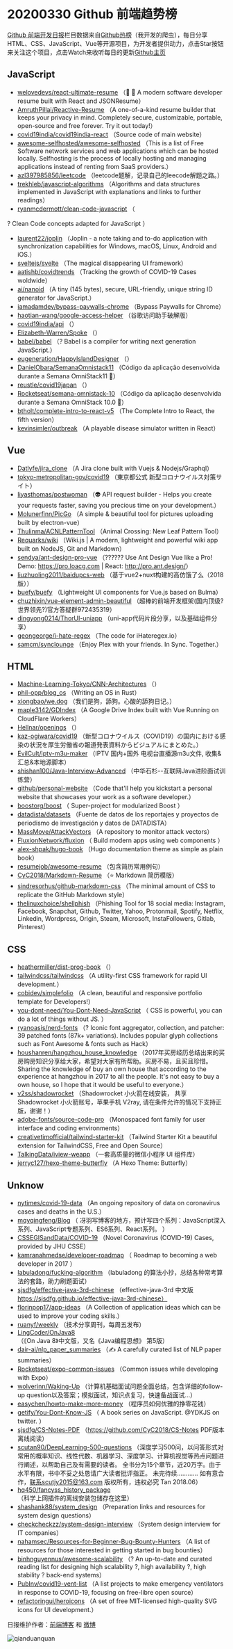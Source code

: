 # 20200330 Github 前端趋势榜

[Github 前端开发日报](http://caibaojian.com/c/news)栏目数据来自[Github热榜](http://news.caibaojian.com/)（我开发的爬虫），每日分享HTML、CSS、JavaScript、Vue等开源项目，为开发者提供动力，点击Star按钮来关注这个项目，点击Watch来收听每日的更新[Github主页](https://github.com/kujian/githubTrending)
## JavaScript

* [welovedevs/react-ultimate-resume](https://github.com/welovedevs/react-ultimate-resume) （&#x1f4bc; &#x1f3a8; A modern software developer resume built with React and JSONResume）
* [AmruthPillai/Reactive-Resume](https://github.com/AmruthPillai/Reactive-Resume) （A one-of-a-kind resume builder that keeps your privacy in mind. Completely secure, customizable, portable, open-source and free forever. Try it out today!）
* [covid19india/covid19india-react](https://github.com/covid19india/covid19india-react) （Source code of main website）
* [awesome-selfhosted/awesome-selfhosted](https://github.com/awesome-selfhosted/awesome-selfhosted) （This is a list of Free Software network services and web applications which can be hosted locally. Selfhosting is the process of locally hosting and managing applications instead of renting from SaaS providers.）
* [azl397985856/leetcode](https://github.com/azl397985856/leetcode) （leetcode题解，记录自己的leecode解题之路。）
* [trekhleb/javascript-algorithms](https://github.com/trekhleb/javascript-algorithms) （Algorithms and data structures implemented in JavaScript with explanations and links to further readings）
* [ryanmcdermott/clean-code-javascript](https://github.com/ryanmcdermott/clean-code-javascript) （
        
? Clean Code concepts adapted for JavaScript
      ）
* [laurent22/joplin](https://github.com/laurent22/joplin) （Joplin - a note taking and to-do application with synchronization capabilities for Windows, macOS, Linux, Android and iOS.）
* [sveltejs/svelte](https://github.com/sveltejs/svelte) （The magical disappearing UI framework）
* [aatishb/covidtrends](https://github.com/aatishb/covidtrends) （Tracking the growth of COVID-19 Cases woldwide）
* [ai/nanoid](https://github.com/ai/nanoid) （A tiny (145 bytes), secure, URL-friendly, unique string ID generator for JavaScript.）
* [iamadamdev/bypass-paywalls-chrome](https://github.com/iamadamdev/bypass-paywalls-chrome) （Bypass Paywalls for Chrome）
* [haotian-wang/google-access-helper](https://github.com/haotian-wang/google-access-helper) （谷歌访问助手破解版）
* [covid19india/api](https://github.com/covid19india/api) （）
* [Elizabeth-Warren/Spoke](https://github.com/Elizabeth-Warren/Spoke) （）
* [babel/babel](https://github.com/babel/babel) （? Babel is a compiler for writing next generation JavaScript.）
* [eugeneration/HappyIslandDesigner](https://github.com/eugeneration/HappyIslandDesigner) （）
* [DanielObara/SemanaOmnistack11](https://github.com/DanielObara/SemanaOmnistack11) （Código da aplicação desenvolvida durante a Semana OmniStack11 &#x1f680;）
* [reustle/covid19japan](https://github.com/reustle/covid19japan) （）
* [Rocketseat/semana-omnistack-10](https://github.com/Rocketseat/semana-omnistack-10) （Código da aplicação desenvolvida durante a Semana OmniStack 10.0 &#x1f680;）
* [btholt/complete-intro-to-react-v5](https://github.com/btholt/complete-intro-to-react-v5) （The Complete Intro to React, the fifth version）
* [kevinsimler/outbreak](https://github.com/kevinsimler/outbreak) （A playable disease simulator written in React）

## Vue

* [Datlyfe/jira_clone](https://github.com/Datlyfe/jira_clone) （A Jira clone built with Vuejs &amp; Nodejs/Graphql）
* [tokyo-metropolitan-gov/covid19](https://github.com/tokyo-metropolitan-gov/covid19) （東京都公式 新型コロナウイルス対策サイト）
* [liyasthomas/postwoman](https://github.com/liyasthomas/postwoman) （&#x1f47d; API request builder - Helps you create your requests faster, saving you precious time on your development.）
* [Molunerfinn/PicGo](https://github.com/Molunerfinn/PicGo) （A simple &amp; beautiful tool for pictures uploading built by electron-vue）
* [Thulinma/ACNLPatternTool](https://github.com/Thulinma/ACNLPatternTool) （Animal Crossing: New Leaf Pattern Tool）
* [Requarks/wiki](https://github.com/Requarks/wiki) （Wiki.js | A modern, lightweight and powerful wiki app built on NodeJS, Git and Markdown）
* [sendya/ant-design-pro-vue](https://github.com/sendya/ant-design-pro-vue) （??&#x200d;???&#x200d;? Use Ant Design Vue like a Pro! Demo: <a href="https://pro.loacg.com" rel="nofollow">https://pro.loacg.com</a> | React: <a href="http://pro.ant.design/" rel="nofollow">http://pro.ant.design/</a>）
* [liuzhuoling2011/baidupcs-web](https://github.com/liuzhuoling2011/baidupcs-web) （基于vue2+nuxt构建的高仿饿了么（2018版））
* [buefy/buefy](https://github.com/buefy/buefy) （Lightweight UI components for Vue.js based on Bulma）
* [chuzhixin/vue-element-admin-beautiful](https://github.com/chuzhixin/vue-element-admin-beautiful) （超棒的前端开发框架(国内顶级?世界领先?)官方答疑群972435319）
* [dingyong0214/ThorUI-uniapp](https://github.com/dingyong0214/ThorUI-uniapp) （uni-app代码片段分享，以及基础组件分享）
* [geongeorge/i-hate-regex](https://github.com/geongeorge/i-hate-regex) （The code for iHateregex.io）
* [samcm/synclounge](https://github.com/samcm/synclounge) （Enjoy Plex with your friends. In Sync. Together.）

## HTML

* [Machine-Learning-Tokyo/CNN-Architectures](https://github.com/Machine-Learning-Tokyo/CNN-Architectures) （）
* [phil-opp/blog_os](https://github.com/phil-opp/blog_os) （Writing an OS in Rust）
* [xiongbao/we.dog](https://github.com/xiongbao/we.dog) （我们是狗，舔狗。心酸的舔狗日记。）
* [maple3142/GDIndex](https://github.com/maple3142/GDIndex) （A Google Drive Index built with Vue Running on CloudFlare Workers）
* [Hellnar/openings](https://github.com/Hellnar/openings) （）
* [kaz-ogiwara/covid19](https://github.com/kaz-ogiwara/covid19) （新型コロナウイルス（COVID19）の国内における感染の状況を厚生労働省の報道発表資料からビジュアルにまとめた。）
* [EvilCult/iptv-m3u-maker](https://github.com/EvilCult/iptv-m3u-maker) （IPTV 国内+国外 电视台直播源m3u文件, 收集&amp;汇总&amp;本地源脚本）
* [shishan100/Java-Interview-Advanced](https://github.com/shishan100/Java-Interview-Advanced) （中华石杉--互联网Java进阶面试训练营）
* [github/personal-website](https://github.com/github/personal-website) （Code that'll help you kickstart a personal website that showcases your work as a software developer.）
* [boostorg/boost](https://github.com/boostorg/boost) （
        Super-project for modularized Boost
      ）
* [datadista/datasets](https://github.com/datadista/datasets) （Fuente de datos de los reportajes y proyectos de periodismo de investigación y datos de DATADISTA）
* [MassMove/AttackVectors](https://github.com/MassMove/AttackVectors) （A repository to monitor attack vectors）
* [FluxionNetwork/fluxion](https://github.com/FluxionNetwork/fluxion) （
        Build modern apps using web components
      ）
* [alex-shpak/hugo-book](https://github.com/alex-shpak/hugo-book) （Hugo documentation theme as simple as plain book）
* [resumejob/awesome-resume](https://github.com/resumejob/awesome-resume) （包含简历常用例句）
* [CyC2018/Markdown-Resume](https://github.com/CyC2018/Markdown-Resume) （&#x2b50;&#xfe0f; Markdown 简历模版）
* [sindresorhus/github-markdown-css](https://github.com/sindresorhus/github-markdown-css) （The minimal amount of CSS to replicate the GitHub Markdown style）
* [thelinuxchoice/shellphish](https://github.com/thelinuxchoice/shellphish) （Phishing Tool for 18 social media: Instagram, Facebook, Snapchat, Github, Twitter, Yahoo, Protonmail, Spotify, Netflix, Linkedin, Wordpress, Origin, Steam, Microsoft, InstaFollowers, Gitlab, Pinterest）

## CSS

* [heathermiller/dist-prog-book](https://github.com/heathermiller/dist-prog-book) （）
* [tailwindcss/tailwindcss](https://github.com/tailwindcss/tailwindcss) （A utility-first CSS framework for rapid UI development.）
* [cobidev/simplefolio](https://github.com/cobidev/simplefolio) （A clean, beautiful and responsive portfolio template for Developers!）
* [you-dont-need/You-Dont-Need-JavaScript](https://github.com/you-dont-need/You-Dont-Need-JavaScript) （
        CSS is powerful, you can do a lot of things without JS.
      ）
* [ryanoasis/nerd-fonts](https://github.com/ryanoasis/nerd-fonts) （? Iconic font aggregator, collection, and patcher: 39 patched fonts (87k+ variations). Includes popular glyph collections such as Font Awesome &amp; fonts such as Hack）
* [houshanren/hangzhou_house_knowledge](https://github.com/houshanren/hangzhou_house_knowledge) （2017年买房经历总结出来的买房购房知识分享给大家，希望对大家有所帮助。买房不易，且买且珍惜。Sharing the knowledge of buy an own house that according to the experience at hangzhou in 2017 to all the people. It's not easy to buy a own house, so I hope that it would be useful to everyone.）
* [v2ss/shadowrocket](https://github.com/v2ss/shadowrocket) （Shadowrocket 小火箭在线安装， 共享Shadowrocket 小火箭账号，苹果手机 V2ray, 请在条件允许的情况下支持正版，谢谢！）
* [adobe-fonts/source-code-pro](https://github.com/adobe-fonts/source-code-pro) （Monospaced font family for user interface and coding environments）
* [creativetimofficial/tailwind-starter-kit](https://github.com/creativetimofficial/tailwind-starter-kit) （Tailwind Starter Kit a beautiful extension for TailwindCSS, Free and Open Source）
* [TalkingData/iview-weapp](https://github.com/TalkingData/iview-weapp) （一套高质量的微信小程序 UI 组件库）
* [jerryc127/hexo-theme-butterfly](https://github.com/jerryc127/hexo-theme-butterfly) （A Hexo Theme: Butterfly）

## Unknow

* [nytimes/covid-19-data](https://github.com/nytimes/covid-19-data) （An ongoing repository of data on coronavirus cases and deaths in the U.S.）
* [mqyqingfeng/Blog](https://github.com/mqyqingfeng/Blog) （
        冴羽写博客的地方，预计写四个系列：JavaScript深入系列、JavaScript专题系列、ES6系列、React系列。
      ）
* [CSSEGISandData/COVID-19](https://github.com/CSSEGISandData/COVID-19) （Novel Coronavirus (COVID-19) Cases, provided by JHU CSSE）
* [kamranahmedse/developer-roadmap](https://github.com/kamranahmedse/developer-roadmap) （
        Roadmap to becoming a web developer in 2017
      ）
* [labuladong/fucking-algorithm](https://github.com/labuladong/fucking-algorithm) （labuladong 的算法小抄，总结各种常考算法的套路，助力刷题面试）
* [sjsdfg/effective-java-3rd-chinese](https://github.com/sjsdfg/effective-java-3rd-chinese) （effective-java-3rd 中文版 https://sjsdfg.github.io/effective-java-3rd-chinese）
* [florinpop17/app-ideas](https://github.com/florinpop17/app-ideas) （A Collection of application ideas which can be used to improve your coding skills.）
* [ruanyf/weekly](https://github.com/ruanyf/weekly) （技术分享周刊，每周五发布）
* [LingCoder/OnJava8](https://github.com/LingCoder/OnJava8) （《On Java 8》中文版，又名《Java编程思想》 第5版）
* [dair-ai/nlp_paper_summaries](https://github.com/dair-ai/nlp_paper_summaries) （✍️ A carefully curated list of NLP paper summaries）
* [Rocketseat/expo-common-issues](https://github.com/Rocketseat/expo-common-issues) （Common issues while developing with Expo）
* [wolverinn/Waking-Up](https://github.com/wolverinn/Waking-Up) （计算机基础面试问题全面总结，包含详细的follow-up question以及答案；模拟面试，知识点复习，快速备战面试...）
* [easychen/howto-make-more-money](https://github.com/easychen/howto-make-more-money) （程序员如何优雅的挣零花钱）
* [getify/You-Dont-Know-JS](https://github.com/getify/You-Dont-Know-JS) （
        A book series on JavaScript. @YDKJS on twitter.
      ）
* [sjsdfg/CS-Notes-PDF](https://github.com/sjsdfg/CS-Notes-PDF) （<a href="https://github.com/CyC2018/CS-Notes">https://github.com/CyC2018/CS-Notes</a> PDF版本离线阅读）
* [scutan90/DeepLearning-500-questions](https://github.com/scutan90/DeepLearning-500-questions) （深度学习500问，以问答形式对常用的概率知识、线性代数、机器学习、深度学习、计算机视觉等热点问题进行阐述，以帮助自己及有需要的读者。 全书分为15个章节，近20万字。由于水平有限，书中不妥之处恳请广大读者批评指正。 未完待续............ 如有意合作，联系scutjy2015@163.com 版权所有，违权必究 Tan 2018.06）
* [hq450/fancyss_history_package](https://github.com/hq450/fancyss_history_package) （科学上网插件的离线安装包储存在这里）
* [shashank88/system_design](https://github.com/shashank88/system_design) （Preparation links and resources for system design questions）
* [checkcheckzz/system-design-interview](https://github.com/checkcheckzz/system-design-interview) （System design interview for IT companies）
* [nahamsec/Resources-for-Beginner-Bug-Bounty-Hunters](https://github.com/nahamsec/Resources-for-Beginner-Bug-Bounty-Hunters) （A list of resources for those interested in getting started in bug bounties）
* [binhnguyennus/awesome-scalability](https://github.com/binhnguyennus/awesome-scalability) （? An up-to-date and curated reading list for designing high scalability ?, high availability ?, high stability ? back-end systems）
* [PubInv/covid19-vent-list](https://github.com/PubInv/covid19-vent-list) （A list projects to make emergency ventilators in response to COVID-19, focusing on free-libre open source）
* [refactoringui/heroicons](https://github.com/refactoringui/heroicons) （A set of free MIT-licensed high-quality SVG icons for UI development.）


日报维护作者：[前端博客](http://caibaojian.com/) 和 [微博](http://caibaojian.com/go/weibo)

![qianduanquan](https://user-images.githubusercontent.com/3055447/38468989-651132ac-3b80-11e8-8e6b-15122322a9d7.png)